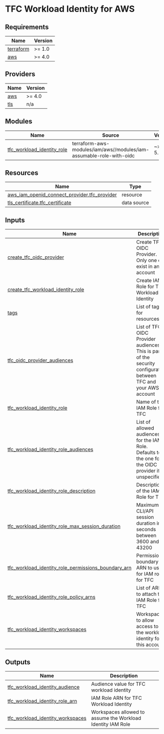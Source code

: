 # TFC Workload Identity for AWS

<!-- BEGIN_TF_DOCS -->
## Requirements

| Name | Version |
|------|---------|
| <a name="requirement_terraform"></a> [terraform](#requirement\_terraform) | >= 1.0 |
| <a name="requirement_aws"></a> [aws](#requirement\_aws) | >= 4.0 |

## Providers

| Name | Version |
|------|---------|
| <a name="provider_aws"></a> [aws](#provider\_aws) | >= 4.0 |
| <a name="provider_tls"></a> [tls](#provider\_tls) | n/a |

## Modules

| Name | Source | Version |
|------|--------|---------|
| <a name="module_tfc_workload_identity_role"></a> [tfc\_workload\_identity\_role](#module\_tfc\_workload\_identity\_role) | terraform-aws-modules/iam/aws//modules/iam-assumable-role-with-oidc | ~> 5.3.0 |

## Resources

| Name | Type |
|------|------|
| [aws_iam_openid_connect_provider.tfc_provider](https://registry.terraform.io/providers/hashicorp/aws/latest/docs/resources/iam_openid_connect_provider) | resource |
| [tls_certificate.tfc_certificate](https://registry.terraform.io/providers/hashicorp/tls/latest/docs/data-sources/certificate) | data source |

## Inputs

| Name | Description | Type | Default | Required |
|------|-------------|------|---------|:--------:|
| <a name="input_create_tfc_oidc_provider"></a> [create\_tfc\_oidc\_provider](#input\_create\_tfc\_oidc\_provider) | Create TFC OIDC Provider. Only one can exist in an account | `bool` | `true` | no |
| <a name="input_create_tfc_workload_identity_role"></a> [create\_tfc\_workload\_identity\_role](#input\_create\_tfc\_workload\_identity\_role) | Create IAM Role for TFC Workload Identity | `bool` | `true` | no |
| <a name="input_tags"></a> [tags](#input\_tags) | List of tags for resources | `map(string)` | `{}` | no |
| <a name="input_tfc_oidc_provider_audiences"></a> [tfc\_oidc\_provider\_audiences](#input\_tfc\_oidc\_provider\_audiences) | List of TFC OIDC Provider audiences. This is part of the security configuration between TFC and your AWS account | `list(string)` | `[]` | no |
| <a name="input_tfc_workload_identity_role"></a> [tfc\_workload\_identity\_role](#input\_tfc\_workload\_identity\_role) | Name of the IAM Role for TFC | `string` | `"TfcWorkloadIdentity"` | no |
| <a name="input_tfc_workload_identity_role_audiences"></a> [tfc\_workload\_identity\_role\_audiences](#input\_tfc\_workload\_identity\_role\_audiences) | List of allowed audiences for the IAM Role. Defaults to the one for the OIDC provider if unspecified. | `list(string)` | `[]` | no |
| <a name="input_tfc_workload_identity_role_description"></a> [tfc\_workload\_identity\_role\_description](#input\_tfc\_workload\_identity\_role\_description) | Description of the IAM Role for TFC | `string` | `"Terraform Cloud Workload Identity"` | no |
| <a name="input_tfc_workload_identity_role_max_session_duration"></a> [tfc\_workload\_identity\_role\_max\_session\_duration](#input\_tfc\_workload\_identity\_role\_max\_session\_duration) | Maximum CLI/API session duration in seconds between 3600 and 43200 | `number` | `3600` | no |
| <a name="input_tfc_workload_identity_role_permissions_boundary_arn"></a> [tfc\_workload\_identity\_role\_permissions\_boundary\_arn](#input\_tfc\_workload\_identity\_role\_permissions\_boundary\_arn) | Permissions boundary ARN to use for IAM role for TFC | `string` | `""` | no |
| <a name="input_tfc_workload_identity_role_policy_arns"></a> [tfc\_workload\_identity\_role\_policy\_arns](#input\_tfc\_workload\_identity\_role\_policy\_arns) | List of ARN to attach the IAM Role for TFC | `list(string)` | `[]` | no |
| <a name="input_tfc_workload_identity_workspaces"></a> [tfc\_workload\_identity\_workspaces](#input\_tfc\_workload\_identity\_workspaces) | Workspaces to allow access to the workload identity for this account | `map(list(string))` | `{}` | no |

## Outputs

| Name | Description |
|------|-------------|
| <a name="output_tfc_workload_identity_audience"></a> [tfc\_workload\_identity\_audience](#output\_tfc\_workload\_identity\_audience) | Audience value for TFC workload identity |
| <a name="output_tfc_workload_identity_role_arn"></a> [tfc\_workload\_identity\_role\_arn](#output\_tfc\_workload\_identity\_role\_arn) | IAM Role ARN for TFC Workload Identity |
| <a name="output_tfc_workload_identity_workspaces"></a> [tfc\_workload\_identity\_workspaces](#output\_tfc\_workload\_identity\_workspaces) | Workspaces allowed to assume the Workload Identity IAM Role |
<!-- END_TF_DOCS -->
